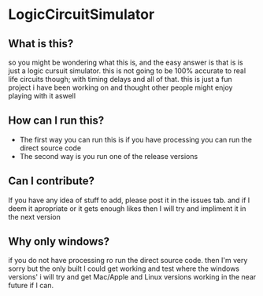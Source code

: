 # LogicCircuitSimulator

## What is this?
so you might be wondering what this is, and the easy answer is that is is just a logic cursuit simulator. this is not going to be 100% accurate to real life circuits though; with timing delays and all of that. this is just a fun project i have been working on and thought other people might enjoy playing with it aswell

## How can I run this?
* The first way you can run this is if you have processing you can run the direct source code
* The second way is you run one of the release versions

## Can I contribute?
If you have any idea of stuff to add, please post it in the issues tab. and if I deem it apropriate or it gets enough likes then I will try and impliment it in the next version

## Why only windows?
if you do not have processing ro run the direct source code. then I'm very sorry but the only built I could get working and test where the windows versions' i will try and get Mac/Apple and Linux versions working in the near future if I can.
